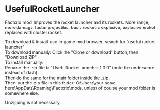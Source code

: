 # UsefulRocketLauncher
Factorio mod. Improves the rocket launcher and its rockets. More range, more damage, faster projectiles, basic rocket is explosive, explosive rocket replaced with cluster rocket.

To download & install: use in-game mod browser, search for "useful rocket launcher"  
To download manually: Click the "Clone or download" button, then "Download ZIP"  
To install manually:  
Rename the .zip file to "UsefulRocketLauncher_1.0.0" (note the underscore instead of dash).  
Then do the same for the main folder inside the .zip.  
Then, put the .zip file in this folder: C:\Users\your name here\AppData\Roaming\Factorio\mods, unless of course your mod folder is somewhere else.

Unzipping is not necessary.
